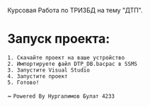Курсовая Работа по ТРИЗБД на тему "ДТП". 

# Запуск проекта:

```
1. Скачайте проект на ваше устройство
2. Импортируете файл DTP_DB.bacpac в SSMS
3. Запустите Visual Studio
4. Запустите проект
5. Готово!
```

~ `Powered By Нургалимов Булат 4233`
